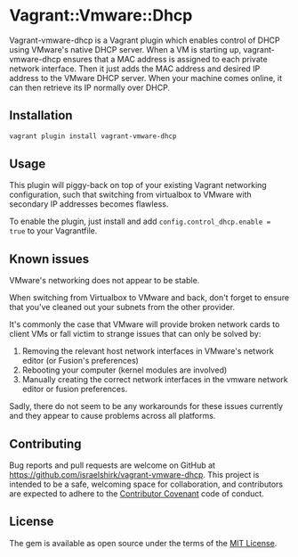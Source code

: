# Vagrant::Vmware::Dhcp

Vagrant-vmware-dhcp is a Vagrant plugin which enables control of DHCP using VMware's native DHCP server.  When a VM is starting up, vagrant-vmware-dhcp ensures that a MAC address is assigned to each private network interface.  Then it just adds the MAC address and desired IP address to the VMware DHCP server.  When your machine comes online, it can then retrieve its IP normally over DHCP.

## Installation

```bash
vagrant plugin install vagrant-vmware-dhcp
```

## Usage

This plugin will piggy-back on top of your existing Vagrant networking configuration, such that switching from virtualbox to VMware with secondary IP addresses becomes flawless.

To enable the plugin, just install and add `config.control_dhcp.enable = true` to your Vagrantfile.

## Known issues

VMware's networking does not appear to be stable.

When switching from Virtualbox to VMware and back, don't forget to ensure that you've cleaned out your subnets from the other provider.

It's commonly the case that VMware will provide broken network cards to client VMs or fall victim to strange issues that can only be solved by:
1. Removing the relevant host network interfaces in VMware's network editor (or Fusion's preferences)
2. Rebooting your computer (kernel modules are involved)
3. Manually creating the correct network interfaces in the vmware network editor or fusion preferences.

Sadly, there do not seem to be any workarounds for these issues currently and they appear to cause problems across all platforms.

## Contributing

Bug reports and pull requests are welcome on GitHub at https://github.com/israelshirk/vagrant-vmware-dhcp. This project is intended to be a safe, welcoming space for collaboration, and contributors are expected to adhere to the [Contributor Covenant](contributor-covenant.org) code of conduct.


## License

The gem is available as open source under the terms of the [MIT License](http://opensource.org/licenses/MIT).


